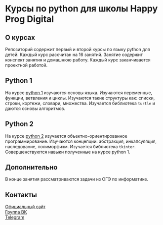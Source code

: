 # Курсы по python для школы Happy Prog Digital

## О курсах
Репозиторий содержит первый и второй курсы по языку python для детей. Каждый курс рассчитан на 16 занятий. Занятие
содержит конспект занятия и домашнюю работу. Каждый курс заканчивается проектной работой.

## Python 1

На курсе [python 1](python1) изучаются основы языка. Изучаются переменные, функции, ветвления и циклы. Изучаются такие структуры 
как: списки, строки, кортежи, словари, множества. Изучается библиотека `turtle` и даются основы алгоритмов.

## Python 2

На курсе [python 2](python2) изучается объектно-ориентированное программирование. Изучаются концепции: абстракция, инкапсуляция, 
наследование, полиморфизм. Изучается библиотека `tkinter`. Совершенствуются навыки полученные на курсе python 1.

## Дополнительно

В конце занятия рассматриваются задачи из ОГЭ по информатике.

## Контакты

[Официальный сайт](https://happyprogdigital.ru)  
[Группа ВК](https://vk.com/public214881528)  
[Telegram](https://t.me/digital_odintsovo)  
